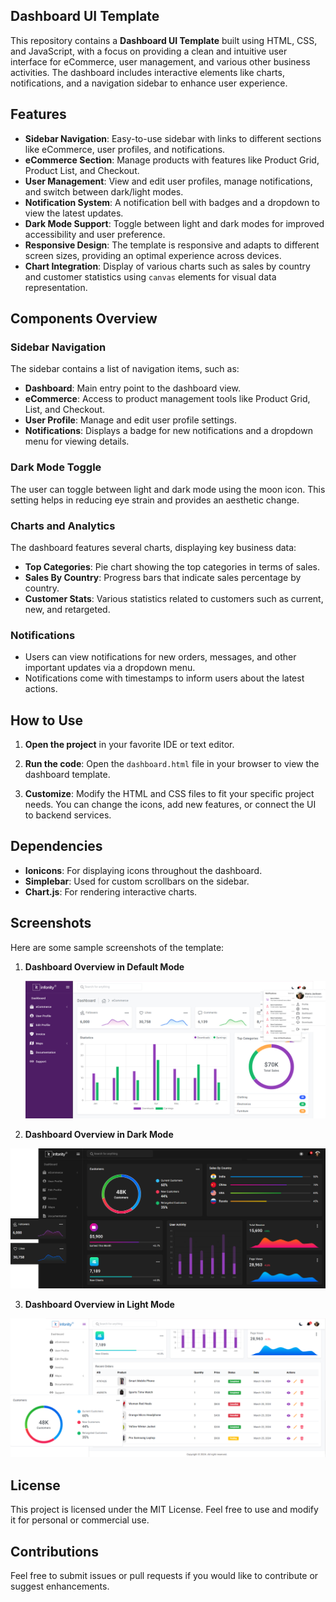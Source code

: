 ## Dashboard UI Template
This repository contains a **Dashboard UI Template** built using HTML, CSS, and JavaScript, with a focus on providing a clean and intuitive user interface for eCommerce, user management, and various other business activities. The dashboard includes interactive elements like charts, notifications, and a navigation sidebar to enhance user experience.


## Features

- **Sidebar Navigation**: Easy-to-use sidebar with links to different sections like eCommerce, user profiles, and notifications.
- **eCommerce Section**: Manage products with features like Product Grid, Product List, and Checkout.
- **User Management**: View and edit user profiles, manage notifications, and switch between dark/light modes.
- **Notification System**: A notification bell with badges and a dropdown to view the latest updates.
- **Dark Mode Support**: Toggle between light and dark modes for improved accessibility and user preference.
- **Responsive Design**: The template is responsive and adapts to different screen sizes, providing an optimal experience across devices.
- **Chart Integration**: Display of various charts such as sales by country and customer statistics using `canvas` elements for visual data representation.


## Components Overview

### Sidebar Navigation
The sidebar contains a list of navigation items, such as:
- **Dashboard**: Main entry point to the dashboard view.
- **eCommerce**: Access to product management tools like Product Grid, List, and Checkout.
- **User Profile**: Manage and edit user profile settings.
- **Notifications**: Displays a badge for new notifications and a dropdown menu for viewing details.


### Dark Mode Toggle
The user can toggle between light and dark mode using the moon icon. This setting helps in reducing eye strain and provides an aesthetic change.


### Charts and Analytics
The dashboard features several charts, displaying key business data:
- **Top Categories**: Pie chart showing the top categories in terms of sales.
- **Sales By Country**: Progress bars that indicate sales percentage by country.
- **Customer Stats**: Various statistics related to customers such as current, new, and retargeted.


### Notifications
- Users can view notifications for new orders, messages, and other important updates via a dropdown menu.
- Notifications come with timestamps to inform users about the latest actions.

## How to Use
1. **Open the project** in your favorite IDE or text editor.

2. **Run the code**:
   Open the `dashboard.html` file in your browser to view the dashboard template.

3. **Customize**:
   Modify the HTML and CSS files to fit your specific project needs. You can change the icons, add new features, or connect the UI to backend services.

## Dependencies

- **Ionicons**: For displaying icons throughout the dashboard.
- **Simplebar**: Used for custom scrollbars on the sidebar.
- **Chart.js**: For rendering interactive charts.

## Screenshots

Here are some sample screenshots of the template:

1. **Dashboard Overview in Default Mode**
   <p align="center"><a href="#" target="_blank"><img src="/super-admin/assets/images/output/defalut.png" width="" alt="output"></a></p>

2. **Dashboard Overview in Dark Mode**
 <p align="center"><a href="#" target="_blank"><img src="/super-admin/assets/images/output/darkmode display.png" width="" alt="output"></a></p>

3. **Dashboard Overview in Light Mode**
<p align="center"><a href="#" target="_blank"><img src="/super-admin/assets/images/output/lightmode.png" width="" alt="output"></a></p>


## License

This project is licensed under the MIT License. Feel free to use and modify it for personal or commercial use.

## Contributions

Feel free to submit issues or pull requests if you would like to contribute or suggest enhancements.

